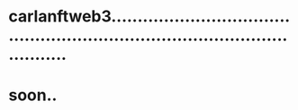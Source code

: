 # carlanftweb3..................................................................................................
# soon..
